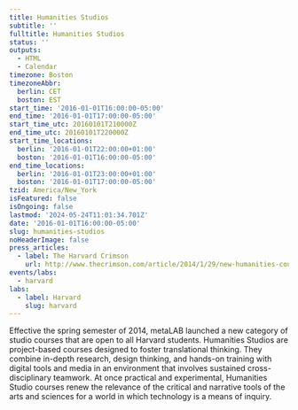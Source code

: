 ```yaml
---
title: Humanities Studios
subtitle: ''
fulltitle: Humanities Studios
status: ''
outputs:
  - HTML
  - Calendar
timezone: Boston
timezoneAbbr:
  berlin: CET
  boston: EST
start_time: '2016-01-01T16:00:00-05:00'
end_time: '2016-01-01T17:00:00-05:00'
start_time_utc: 20160101T210000Z
end_time_utc: 20160101T220000Z
start_time_locations:
  berlin: '2016-01-01T22:00:00+01:00'
  boston: '2016-01-01T16:00:00-05:00'
end_time_locations:
  berlin: '2016-01-01T23:00:00+01:00'
  boston: '2016-01-01T17:00:00-05:00'
tzid: America/New_York
isFeatured: false
isOngoing: false
lastmod: '2024-05-24T11:01:34.701Z'
date: '2016-01-01T16:00:00-05:00'
slug: humanities-studios
noHeaderImage: false
press_articles:
  - label: The Harvard Crimson
    url: http://www.thecrimson.com/article/2014/1/29/new-humanities-courses-studio/
events/labs:
  - harvard
labs:
  - label: Harvard
    slug: harvard
---
```

Effective the spring semester of 2014, metaLAB launched a new category of studio courses that are open to all Harvard students. Humanities Studios are project-based courses designed to foster translational thinking. They combine in-depth research, design thinking, and hands-on training with digital tools and media in an environment that involves sustained cross-disciplinary teamwork. At once practical and experimental, Humanities Studio courses renew the relevance of the critical and narrative tools of the arts and sciences for a world in which technology is a means of inquiry.